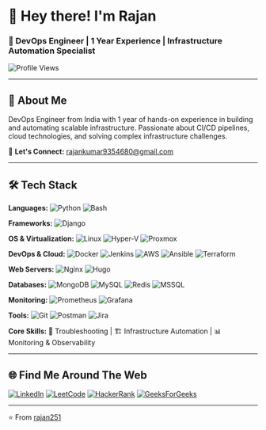 # 👋 Hey there! I'm Rajan

### 🚀 DevOps Engineer | 1 Year Experience | Infrastructure Automation Specialist

![Profile Views](https://komarev.com/ghpvc/?username=rajan251&label=Profile%20views&color=0e75b6&style=flat)

---

## 💫 About Me

DevOps Engineer from India with 1 year of hands-on experience in building and automating scalable infrastructure. Passionate about CI/CD pipelines, cloud technologies, and solving complex infrastructure challenges.

📧 **Let's Connect:** rajankumar9354680@gmail.com

---

## 🛠️ Tech Stack

**Languages:** ![Python](https://img.shields.io/badge/Python-3776AB?style=flat-square&logo=python&logoColor=white) ![Bash](https://img.shields.io/badge/Bash-4EAA25?style=flat-square&logo=gnu-bash&logoColor=white)

**Frameworks:** ![Django](https://img.shields.io/badge/Django-092E20?style=flat-square&logo=django&logoColor=white)

**OS & Virtualization:** ![Linux](https://img.shields.io/badge/Linux-FCC624?style=flat-square&logo=linux&logoColor=black) ![Hyper-V](https://img.shields.io/badge/Hyper--V-0078D4?style=flat-square&logo=microsoft&logoColor=white) ![Proxmox](https://img.shields.io/badge/Proxmox-E57000?style=flat-square&logo=proxmox&logoColor=white)

**DevOps & Cloud:** ![Docker](https://img.shields.io/badge/Docker-2496ED?style=flat-square&logo=docker&logoColor=white) ![Jenkins](https://img.shields.io/badge/Jenkins-D24939?style=flat-square&logo=jenkins&logoColor=white) ![AWS](https://img.shields.io/badge/AWS-232F3E?style=flat-square&logo=amazon-aws&logoColor=white) ![Ansible](https://img.shields.io/badge/Ansible-EE0000?style=flat-square&logo=ansible&logoColor=white) ![Terraform](https://img.shields.io/badge/Terraform-7B42BC?style=flat-square&logo=terraform&logoColor=white)

**Web Servers:** ![Nginx](https://img.shields.io/badge/Nginx-009639?style=flat-square&logo=nginx&logoColor=white) ![Hugo](https://img.shields.io/badge/Hugo-FF4088?style=flat-square&logo=hugo&logoColor=white)

**Databases:** ![MongoDB](https://img.shields.io/badge/MongoDB-47A248?style=flat-square&logo=mongodb&logoColor=white) ![MySQL](https://img.shields.io/badge/MySQL-4479A1?style=flat-square&logo=mysql&logoColor=white) ![Redis](https://img.shields.io/badge/Redis-DC382D?style=flat-square&logo=redis&logoColor=white) ![MSSQL](https://img.shields.io/badge/MSSQL-CC2927?style=flat-square&logo=microsoft-sql-server&logoColor=white)

**Monitoring:** ![Prometheus](https://img.shields.io/badge/Prometheus-E6522C?style=flat-square&logo=prometheus&logoColor=white) ![Grafana](https://img.shields.io/badge/Grafana-F46800?style=flat-square&logo=grafana&logoColor=white)

**Tools:** ![Git](https://img.shields.io/badge/Git-F05032?style=flat-square&logo=git&logoColor=white) ![Postman](https://img.shields.io/badge/Postman-FF6C37?style=flat-square&logo=postman&logoColor=white) ![Jira](https://img.shields.io/badge/Jira-0052CC?style=flat-square&logo=jira&logoColor=white)

**Core Skills:** 🔧 Troubleshooting | 🏗️ Infrastructure Automation | 📊 Monitoring & Observability

---

## 🌐 Find Me Around The Web

[![LinkedIn](https://img.shields.io/badge/LinkedIn-0A66C2?style=for-the-badge&logo=linkedin&logoColor=white)](https://www.linkedin.com/in/rajankumar25/)
[![LeetCode](https://img.shields.io/badge/LeetCode-FFA116?style=for-the-badge&logo=leetcode&logoColor=black)](https://leetcode.com/rajemishra/)
[![HackerRank](https://img.shields.io/badge/HackerRank-00EA64?style=for-the-badge&logo=hackerrank&logoColor=black)](https://www.hackerrank.com/profile/rajemishra77)
[![GeeksForGeeks](https://img.shields.io/badge/GeeksForGeeks-2F8D46?style=for-the-badge&logo=geeksforgeeks&logoColor=white)](https://auth.geeksforgeeks.org/user/rajankumar151)

---

⭐️ From [rajan251](https://github.com/rajan251)
